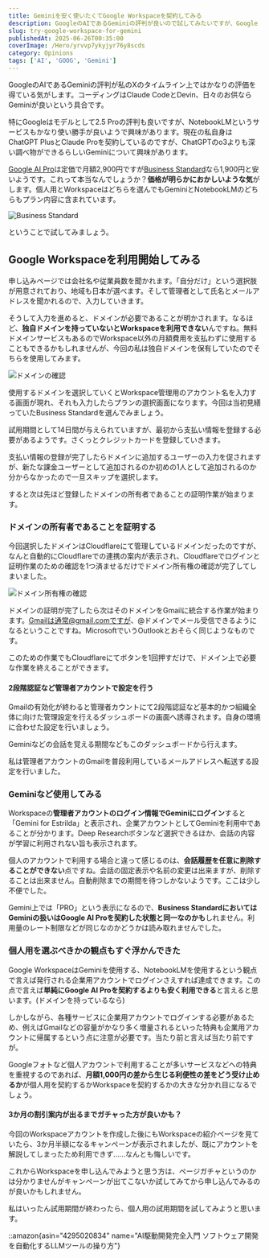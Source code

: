 ```yaml
---
title: Geminiを安く使いたくてGoogle Workspaceを契約してみる
description: GoogleのAIであるGeminiの評判が良いので試してみたいですが、Google AI ProとBusiness Standardは出来ることに大差ないようですが月額費用が大きく違うので試してみます。
slug: try-google-workspace-for-gemini
publishedAt: 2025-06-26T00:35:00
coverImage: /Hero/yrvvp7ykyjyr76y8scds
category: Opinions
tags: ['AI', 'GOOG', 'Gemini']
---
```


GoogleのAIであるGeminiの評判が私のXのタイムライン上ではかなりの評価を得ている気がします。コーディングはClaude CodeとDevin、日々のお供ならGeminiが良いという具合です。

特にGoogleはモデルとして2.5 Proの評判も良いですが、NotebookLMというサービスもかなり使い勝手が良いようで興味があります。現在の私自身はChatGPT PlusとClaude Proを契約しているのですが、ChatGPTのo3よりも深い調べ物ができるらしいGeminiについて興味があります。

[Google AI Pro](https://one.google.com/explore-plan/gemini-advanced)は定価で月額2,900円ですが[Business Standard](https://workspace.google.com/intl/ja/)なら1,900円と安いようです。これって本当なんでしょうか？**価格が明らかにおかしいような気**がします。個人用とWorkspaceはどちらを選んでもGeminiとNotebookLMのどちらもプラン内容に含まれています。

![Business Standard](/tech/googleWorkspacePrice)

ということで試してみましょう。

## Google Workspaceを利用開始してみる

申し込みページでは会社名や従業員数を聞かれます。「自分だけ」という選択肢が用意されており、地域も日本が選べます。そして管理者として氏名とメールアドレスを聞かれるので、入力していきます。

そうして入力を進めると、ドメインが必要であることが明かされます。なるほど、**独自ドメインを持っていないとWorkspaceを利用できない**んですね。無料ドメインサービスもあるのでWorkspace以外の月額費用を支払わずに使用することもできるかもしれませんが、今回の私は独自ドメインを保有していたのでそちらを使用してみます。

![ドメインの確認](/tech/googleWorkspaceDomain)

使用するドメインを選択していくとWorkspace管理用のアカウント名を入力する画面が現れ、それも入力したらプランの選択画面になります。今回は当初見繕っていたBusiness Standardを選んでみましょう。

試用期間として14日間が与えられていますが、最初から支払い情報を登録する必要があるようです。さくっとクレジットカードを登録していきます。

支払い情報の登録が完了したらドメインに追加するユーザーの入力を促されますが、新たな課金ユーザーとして追加されるのか初めの1人として追加されるのか分からなかったので一旦スキップを選択します。

すると次は先ほど登録したドメインの所有者であることの証明作業が始まります。

### ドメインの所有者であることを証明する

今回選択したドメインはCloudflareにて管理しているドメインだったのですが、なんと自動的にCloudflareでの連携の案内が表示され、Cloudflareでログインと証明作業のための確認を1つ済ませるだけでドメイン所有権の確認が完了してしまいました。

![ドメイン所有権の確認](/tech/googleWorkspaceDomain2)

ドメインの証明が完了したら次はそのドメインをGmailに統合する作業が始まります。Gmailは通常@gmail.comですが、@ドメインでメール受信できるようになるということですね。MicrosoftでいうOutlookとおそらく同じようなものです。

このための作業でもCloudflareにてボタンを1回押すだけで、ドメイン上で必要な作業を終えることができます。

#### 2段階認証など管理者アカウントで設定を行う

Gmailの有効化が終わると管理者カウントにて2段階認証など基本的かつ組織全体に向けた管理設定を行えるダッシュボードの画面へ誘導されます。自身の環境に合わせた設定を行いましょう。

Geminiなどの会話を覚える期間などもこのダッシュボードから行えます。

私は管理者アカウントのGmailを普段利用しているメールアドレスへ転送する設定を行いました。

### Geminiなど使用してみる

Workspaceの**管理者アカウントのログイン情報でGeminiにログイン**すると「Gemini for Estrilda」と表示され、企業アカウントとしてGeminiを利用中であることが分かります。Deep Researchボタンなど選択できるほか、会話の内容が学習に利用されない旨も表示されます。

個人のアカウントで利用する場合と違って感じるのは、**会話履歴を任意に削除することができない**点ですね。会話の固定表示や名前の変更は出来ますが、削除することは出来ません。自動削除までの期間を待つしかないようです。ここは少し不便でした。

Gemini上では「PRO」という表示になるので、**Business StandardにおいてはGeminiの扱いはGoogle AI Proを契約した状態と同一なのかも**しれません。利用量のレート制限などが同じなのかどうかは読み取れませんでした。

### 個人用を選ぶべきかの観点もすぐ浮かんできた

Google WorkspaceはGeminiを使用する、NotebookLMを使用するという観点で言えば発行される企業用アカウントでログインさえすれば達成できます。この点で言えば**単純にGoogle AI Proを契約するよりも安く利用できる**と言えると思います。(ドメインを持っているなら)

しかしながら、各種サービスに企業用アカウントでログインする必要があるため、例えばGmailなどの容量がかなり多く増量されるといった特典も企業用アカウントに帰属するという点に注意が必要です。当たり前と言えば当たり前ですが。

Googleフォトなど個人アカウントで利用することが多いサービスなどへの特典を重視するのであれば、**月額1,000円の差から生じる利便性の差をどう受け止めるか**が個人用を契約するかWorkspaceを契約するかの大きな分かれ目になるでしょう。

#### 3か月の割引案内が出るまでガチャった方が良いかも？

今回のWorkspaceアカウントを作成した後にもWorkspaceの紹介ページを見ていたら、3か月半額になるキャンペーンが表示されましたが、既にアカウントを解説してしまったため利用できず......なんとも悔しいです。

これからWorkspaceを申し込んでみようと思う方は、ページガチャというのかは分かりませんがキャンペーンが出てこないか試してみてから申し込んでみるのが良いかもしれません。

私はいったん試用期間が終わったら、個人用の試用期間を試してみようと思います。

::amazon{asin="4295020834" name="AI駆動開発完全入門 ソフトウェア開発を自動化するLLMツールの操り方"}
